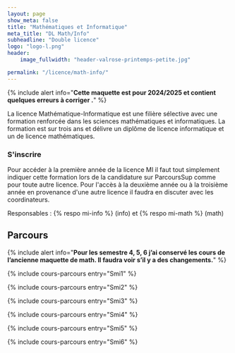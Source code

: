 ```yaml
---
layout: page
show_meta: false
title: "Mathématiques et Informatique"
meta_title: "DL Math/Info"
subheadline: "Double licence"
logo: "logo-l.png"
header:
    image_fullwidth: "header-valrose-printemps-petite.jpg"

permalink: "/licence/math-info/"
---
```






{% include alert info="<b>Cette maquette est pour 2024/2025 et contient quelques erreurs à corriger .</b>" %}


La licence Mathématique-Informatique est une filière sélective avec une formation renforcée dans les sciences mathématiques et informatiques. La formation est sur trois ans et délivre un diplôme de licence informatique et un de licence mathématiques.

### S'inscrire
Pour accéder à la première année de la licence MI il faut tout simplement indiquer cette formation lors de la candidature sur ParcoursSup comme pour toute autre licence.
Pour l'accès à la deuxième année ou à la troisième année en provenance d'une autre licence il faudra en discuter avec les coordinateurs.


Responsables : {% respo mi-info %} (info) et {% respo mi-math %} (math)

<!-- ## Les liens sur le site du département mathématiques -->

<!-- - [Licence 1](https://math.unice.fr/pageslicence/licence-1-double-diplôme-math-info.html) -->
<!-- - [Licence 2](https://math.unice.fr/departement/licence-2-double-diplôme-math-info.html) -->
<!-- - [Licence 3](https://math.unice.fr/departement/licence-3-double-diplome-math-info.html) -->

## Parcours

{% include alert info="<b>Pour les semestre 4, 5, 6 j’ai conservé les cours de l’ancienne maquette de math. Il faudra voir s’il y a des changements.</b>" %}

{% include cours-parcours entry="Smi1" %}

{% include cours-parcours entry="Smi2" %}

{% include cours-parcours entry="Smi3" %}

{% include cours-parcours entry="Smi4" %}

{% include cours-parcours entry="Smi5" %}

{% include cours-parcours entry="Smi6" %}
